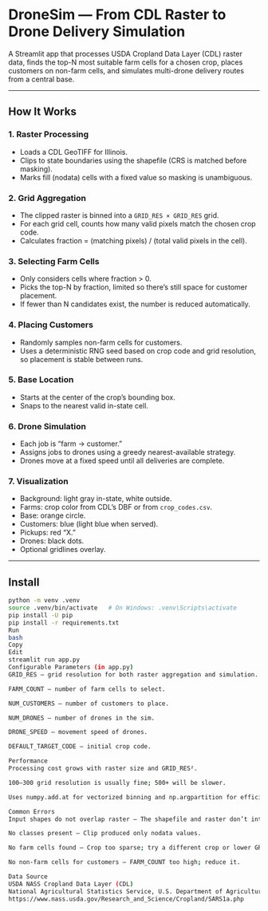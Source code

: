 # DroneSim — From CDL Raster to Drone Delivery Simulation

A Streamlit app that processes USDA Cropland Data Layer (CDL) raster data, finds the top-N most suitable farm cells for a chosen crop, places customers on non-farm cells, and simulates multi-drone delivery routes from a central base.

---

## How It Works

### 1. Raster Processing
- Loads a CDL GeoTIFF for Illinois.
- Clips to state boundaries using the shapefile (CRS is matched before masking).
- Marks fill (nodata) cells with a fixed value so masking is unambiguous.

### 2. Grid Aggregation
- The clipped raster is binned into a `GRID_RES × GRID_RES` grid.
- For each grid cell, counts how many valid pixels match the chosen crop code.
- Calculates fraction = (matching pixels) / (total valid pixels in the cell).

### 3. Selecting Farm Cells
- Only considers cells where fraction > 0.
- Picks the top-N by fraction, limited so there’s still space for customer placement.
- If fewer than N candidates exist, the number is reduced automatically.

### 4. Placing Customers
- Randomly samples non-farm cells for customers.
- Uses a deterministic RNG seed based on crop code and grid resolution, so placement is stable between runs.

### 5. Base Location
- Starts at the center of the crop’s bounding box.
- Snaps to the nearest valid in-state cell.

### 6. Drone Simulation
- Each job is “farm → customer.”
- Assigns jobs to drones using a greedy nearest-available strategy.
- Drones move at a fixed speed until all deliveries are complete.

### 7. Visualization
- Background: light gray in-state, white outside.
- Farms: crop color from CDL’s DBF or from `crop_codes.csv`.
- Base: orange circle.
- Customers: blue (light blue when served).
- Pickups: red “X.”
- Drones: black dots.
- Optional gridlines overlay.

---

## Install

```bash
python -m venv .venv
source .venv/bin/activate   # On Windows: .venv\Scripts\activate
pip install -U pip
pip install -r requirements.txt
Run
bash
Copy
Edit
streamlit run app.py
Configurable Parameters (in app.py)
GRID_RES — grid resolution for both raster aggregation and simulation.

FARM_COUNT — number of farm cells to select.

NUM_CUSTOMERS — number of customers to place.

NUM_DRONES — number of drones in the sim.

DRONE_SPEED — movement speed of drones.

DEFAULT_TARGET_CODE — initial crop code.

Performance
Processing cost grows with raster size and GRID_RES².

100–300 grid resolution is usually fine; 500+ will be slower.

Uses numpy.add.at for vectorized binning and np.argpartition for efficient top-N selection.

Common Errors
Input shapes do not overlap raster — The shapefile and raster don’t intersect; check CRS and file paths.

No classes present — Clip produced only nodata values.

No farm cells found — Crop too sparse; try a different crop or lower GRID_RES.

No non-farm cells for customers — FARM_COUNT too high; reduce it.

Data Source
USDA NASS Cropland Data Layer (CDL)
National Agricultural Statistics Service, U.S. Department of Agriculture
https://www.nass.usda.gov/Research_and_Science/Cropland/SARS1a.php
